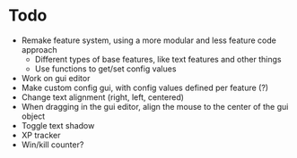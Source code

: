 # Todo

-   Remake feature system, using a more modular and less feature code approach
    -   Different types of base features, like text features and other things
    -   Use functions to get/set config values
-   Work on gui editor
-   Make custom config gui, with config values defined per feature (?)
-   Change text alignment (right, left, centered)
-   When dragging in the gui editor, align the mouse to the center of the gui object
-   Toggle text shadow
-   XP tracker
-   Win/kill counter?
